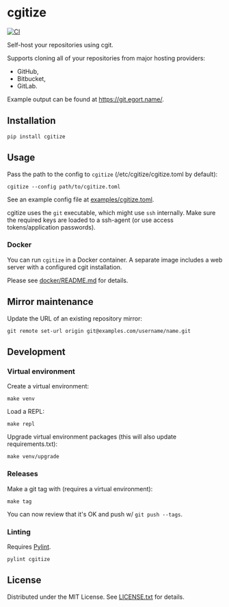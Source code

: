 cgitize
=======

[![CI](https://github.com/egor-tensin/cgitize/actions/workflows/ci.yml/badge.svg)](https://github.com/egor-tensin/cgitize/actions/workflows/ci.yml)

Self-host your repositories using cgit.

Supports cloning all of your repositories from major hosting providers:

* GitHub,
* Bitbucket,
* GitLab.

Example output can be found at https://git.egort.name/.

Installation
------------

    pip install cgitize

Usage
-----

Pass the path to the config to `cgitize` (/etc/cgitize/cgitize.toml by
default):

    cgitize --config path/to/cgitize.toml

See an example config file at [examples/cgitize.toml].

cgitize uses the `git` executable, which might use `ssh` internally.
Make sure the required keys are loaded to a ssh-agent (or use access
tokens/application passwords).

[examples/cgitize.toml]: examples/cgitize.toml

### Docker

You can run `cgitize` in a Docker container.
A separate image includes a web server with a configured cgit installation.

Please see [docker/README.md](docker/README.md) for details.

Mirror maintenance
------------------

Update the URL of an existing repository mirror:

    git remote set-url origin git@examples.com/username/name.git

Development
-----------

### Virtual environment

Create a virtual environment:

    make venv

Load a REPL:

    make repl

Upgrade virtual environment packages (this will also update requirements.txt):

    make venv/upgrade

### Releases

Make a git tag with (requires a virtual environment):

    make tag

You can now review that it's OK and push w/ `git push --tags`.

### Linting

Requires [Pylint].

    pylint cgitize

[Pylint]: https://www.pylint.org/

License
-------

Distributed under the MIT License.
See [LICENSE.txt] for details.

[LICENSE.txt]: LICENSE.txt
